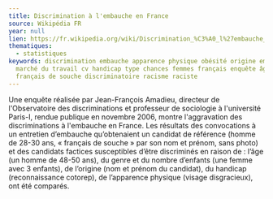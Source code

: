 ```yaml
---
title: Discrimination à l'embauche en France
source: Wikipédia FR
year: null
lien: https://fr.wikipedia.org/wiki/Discrimination_%C3%A0_l%27embauche_en_France
thematiques:
  - statistiques
keywords: discrimination embauche apparence physique obésité origine emploi
  marché du travail cv handicap type chances femmes français enquête âge
  français de souche discriminatoire racisme raciste
---
```

Une enquête réalisée par Jean-François Amadieu, directeur de l'Observatoire des discriminations et professeur de sociologie à l'université Paris-I, rendue publique en novembre 2006, montre l'aggravation des discriminations à l'embauche en France. Les résultats des convocations à un entretien d’embauche qu’obtenaient un candidat de référence (homme de 28-30 ans, « français de souche » par son nom et prénom, sans photo) et des candidats factices susceptibles d’être discriminés en raison de : l’âge (un homme de 48-50 ans), du genre et du nombre d’enfants (une femme avec 3 enfants), de l’origine (nom et prénom du candidat), du handicap (reconnaissance cotorep), de l’apparence physique (visage disgracieux), ont été comparés.